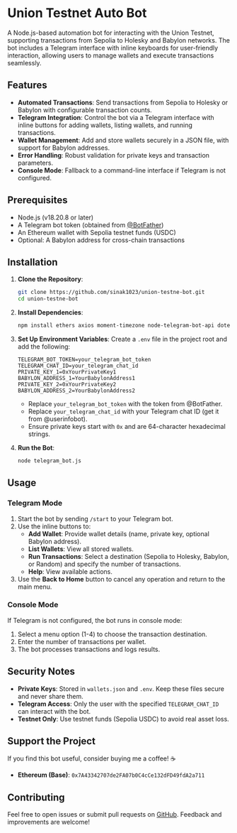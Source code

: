 # Union Testnet Auto Bot

A Node.js-based automation bot for interacting with the Union Testnet, supporting transactions from Sepolia to Holesky and Babylon networks. The bot includes a Telegram interface with inline keyboards for user-friendly interaction, allowing users to manage wallets and execute transactions seamlessly.

## Features
- **Automated Transactions**: Send transactions from Sepolia to Holesky or Babylon with configurable transaction counts.
- **Telegram Integration**: Control the bot via a Telegram interface with inline buttons for adding wallets, listing wallets, and running transactions.
- **Wallet Management**: Add and store wallets securely in a JSON file, with support for Babylon addresses.
- **Error Handling**: Robust validation for private keys and transaction parameters.
- **Console Mode**: Fallback to a command-line interface if Telegram is not configured.

## Prerequisites
- Node.js (v18.20.8 or later)
- A Telegram bot token (obtained from [@BotFather](https://t.me/BotFather))
- An Ethereum wallet with Sepolia testnet funds (USDC)
- Optional: A Babylon address for cross-chain transactions

## Installation
1. **Clone the Repository**:
   ```bash
   git clone https://github.com/sinak1023/union-testne-bot.git
   cd union-testne-bot
   ```

2. **Install Dependencies**:
   ```bash
   npm install ethers axios moment-timezone node-telegram-bot-api dotenv
   ```

3. **Set Up Environment Variables**:
   Create a `.env` file in the project root and add the following:
   ```env
   TELEGRAM_BOT_TOKEN=your_telegram_bot_token
   TELEGRAM_CHAT_ID=your_telegram_chat_id
   PRIVATE_KEY_1=0xYourPrivateKey1
   BABYLON_ADDRESS_1=YourBabylonAddress1
   PRIVATE_KEY_2=0xYourPrivateKey2
   BABYLON_ADDRESS_2=YourBabylonAddress2
   ```
   - Replace `your_telegram_bot_token` with the token from @BotFather.
   - Replace `your_telegram_chat_id` with your Telegram chat ID (get it from @userinfobot).
   - Ensure private keys start with `0x` and are 64-character hexadecimal strings.

4. **Run the Bot**:
   ```bash
   node telegram_bot.js
   ```

## Usage
### Telegram Mode
1. Start the bot by sending `/start` to your Telegram bot.
2. Use the inline buttons to:
   - **Add Wallet**: Provide wallet details (name, private key, optional Babylon address).
   - **List Wallets**: View all stored wallets.
   - **Run Transactions**: Select a destination (Sepolia to Holesky, Babylon, or Random) and specify the number of transactions.
   - **Help**: View available actions.
3. Use the **Back to Home** button to cancel any operation and return to the main menu.

### Console Mode
If Telegram is not configured, the bot runs in console mode:
1. Select a menu option (1-4) to choose the transaction destination.
2. Enter the number of transactions per wallet.
3. The bot processes transactions and logs results.

## Security Notes
- **Private Keys**: Stored in `wallets.json` and `.env`. Keep these files secure and never share them.
- **Telegram Access**: Only the user with the specified `TELEGRAM_CHAT_ID` can interact with the bot.
- **Testnet Only**: Use testnet funds (Sepolia USDC) to avoid real asset loss.

## Support the Project
If you find this bot useful, consider buying me a coffee! ☕

- **Ethereum (Base)**: `0x7A43342707de2FA07b0C4cCe132dFD49fdA2a711`

## Contributing
Feel free to open issues or submit pull requests on [GitHub](https://github.com/sinak1023/union-testnet-bot). Feedback and improvements are welcome!
